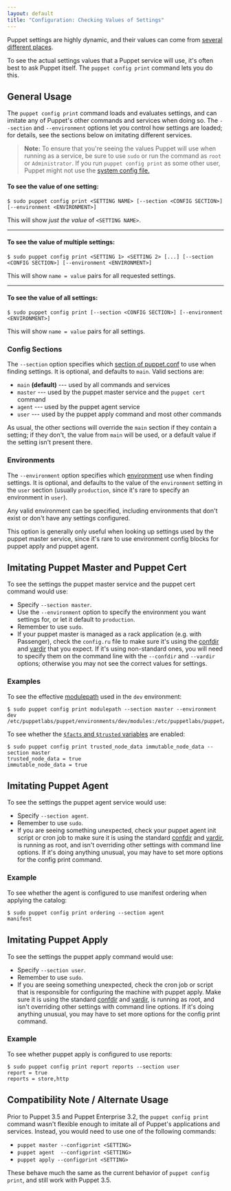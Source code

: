 ```yaml
---
layout: default
title: "Configuration: Checking Values of Settings"
---
```



[setting_sources]: todo
[confdir_sys]: todo
[config_sections]: todo
[environment]: todo
[confdir]: todo
[vardir]: todo
[modulepath]: todo
[facts_and_trusted]: todo

Puppet settings are highly dynamic, and their values can come from [several different places][setting_sources].

To see the actual settings values that a Puppet service will use, it's often best to ask Puppet itself. The `puppet config print` command lets you do this.

General Usage
-----

The `puppet config print` command loads and evaluates settings, and can imitate any of Puppet's other commands and services when doing so. The `--section` and `--environment` options let you control how settings are loaded; for details, see the sections below on imitating different services.

> **Note:** To ensure that you're seeing the values Puppet will use when running as a service, be sure to use `sudo` or run the command as `root` or `Administrator`. If you run `puppet config print` as some other user, Puppet might not use the [system config file.][confdir_sys]

#### To see the value of one setting:

    $ sudo puppet config print <SETTING NAME> [--section <CONFIG SECTION>] [--environment <ENVIRONMENT>]

This will show _just the value_ of `<SETTING NAME>`.

---

#### To see the value of multiple settings:

    $ sudo puppet config print <SETTING 1> <SETTING 2> [...] [--section <CONFIG SECTION>] [--environment <ENVIRONMENT>]

This will show `name = value` pairs for all requested settings.

---

#### To see the value of all settings:

    $ sudo puppet config print [--section <CONFIG SECTION>] [--environment <ENVIRONMENT>]

This will show `name = value` pairs for all settings.


### Config Sections

The `--section` option specifies which [section of puppet.conf][config_sections] to use when finding settings. It is optional, and defaults to `main`. Valid sections are:

* `main` **(default)** --- used by all commands and services
* `master` --- used by the puppet master service and the `puppet cert` command
* `agent` --- used by the puppet agent service
* `user` --- used by the puppet apply command and most other commands

As usual, the other sections will override the `main` section if they contain a setting; if they don't, the value from `main` will be used, or a default value if the setting isn't present there.

### Environments

The `--environment` option specifies which [environment][] use when finding settings. It is optional, and defaults to the value of the `environment` setting in the `user` section (usually `production`, since it's rare to specify an environment in `user`).

Any valid environment can be specified, including environments that don't exist or don't have any settings configured.

This option is generally only useful when looking up settings used by the puppet master service, since it's rare to use environment config blocks for puppet apply and puppet agent.


Imitating Puppet Master and Puppet Cert
-----

To see the settings the puppet master service and the puppet cert command would use:

* Specify `--section master`.
* Use the `--environment` option to specify the environment you want settings for, or let it default to `production`.
* Remember to use `sudo`.
* If your puppet master is managed as a rack application (e.g. with Passenger), check the `config.ru` file to make sure it's using the [confdir][] and [vardir][] that you expect. If it's using non-standard ones, you will need to specify them on the command line with the `--confdir` and `--vardir` options; otherwise you may not see the correct values for settings.

### Examples

To see the effective [modulepath][] used in the `dev` environment:

    $ sudo puppet config print modulepath --section master --environment dev
    /etc/puppetlabs/puppet/environments/dev/modules:/etc/puppetlabs/puppet/modules:/opt/puppet/share/puppet/modules

To see whether the [`$facts` and `$trusted` variables][facts_and_trusted] are enabled:

    $ sudo puppet config print trusted_node_data immutable_node_data --section master
    trusted_node_data = true
    immutable_node_data = true

Imitating Puppet Agent
-----

To see the settings the puppet agent service would use:

* Specify `--section agent`.
* Remember to use `sudo`.
* If you are seeing something unexpected, check your puppet agent init script or cron job to make sure it is using the standard [confdir][] and [vardir][], is running as root, and isn't overriding other settings with command line options. If it's doing anything unusual, you may have to set more options for the config print command.

### Example

To see whether the agent is configured to use manifest ordering when applying the catalog:

    $ sudo puppet config print ordering --section agent
    manifest

Imitating Puppet Apply
-----

To see the settings the puppet apply command would use:

* Specify `--section user`.
* Remember to use `sudo`.
* If you are seeing something unexpected, check the cron job or script that is responsible for configuring the machine with puppet apply. Make sure it is using the standard [confdir][] and [vardir][], is running as root, and isn't overriding other settings with command line options. If it's doing anything unusual, you may have to set more options for the config print command.

### Example

To see whether puppet apply is configured to use reports:

    $ sudo puppet config print report reports --section user
    report = true
    reports = store,http


Compatibility Note / Alternate Usage
-----

Prior to Puppet 3.5 and Puppet Enterprise 3.2, the `puppet config print` command wasn't flexible enough to imitate all of Puppet's applications and services. Instead, you would need to use one of the following commands:

* `puppet master --configprint <SETTING>`
* `puppet agent  --configprint <SETTING>`
* `puppet apply --configprint <SETTING>`

These behave much the same as the current behavior of `puppet config print`, and still work with Puppet 3.5.

